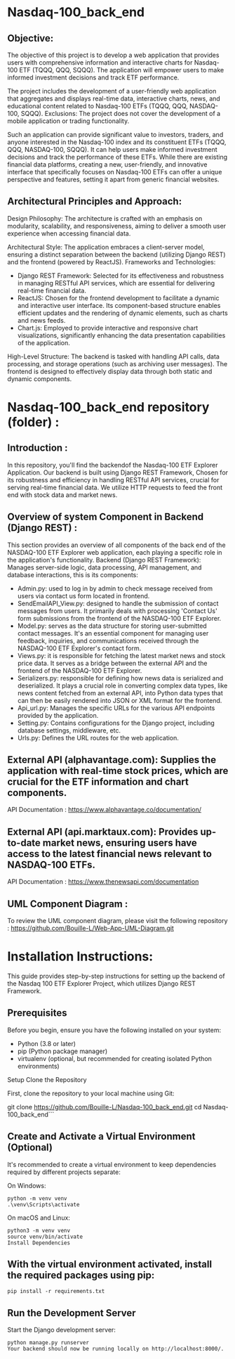 # Nasdaq-100_back_end
## Objective:
The objective of this project is to develop a web application that provides users with comprehensive information and interactive charts for Nasdaq-100 ETF (TQQQ, QQQ, SQQQ). The application will empower users to make informed investment decisions and track ETF performance.

The project includes the development of a user-friendly web application that aggregates and displays real-time data, interactive charts, news, and educational content related to Nasdaq-100 ETFs (TQQQ, QQQ, NASDAQ-100, SQQQ).
Exclusions: The project does not cover the development of a mobile application or trading functionality.

Such an application can provide significant value to investors, traders, and anyone interested in the Nasdaq-100 index and its constituent ETFs (TQQQ, QQQ, NASDAQ-100, SQQQ).  It can help users make informed investment decisions and track the performance of these ETFs. While there are existing financial data platforms, creating a new, user-friendly, and innovative interface that specifically focuses on Nasdaq-100 ETFs can offer a unique perspective and features, setting it apart from generic financial websites.
                                                                                           
                                                                   
                                                                                           
                                                                                           
## Architectural Principles and Approach:
Design Philosophy: The architecture is crafted with an emphasis on modularity, scalability, and responsiveness, aiming to deliver a smooth user experience when accessing financial data.

Architectural Style: The application embraces a client-server model, ensuring a distinct separation between the backend (utilizing Django REST) and the frontend (powered by ReactJS).
Frameworks and Technologies:
- Django REST Framework: Selected for its effectiveness and robustness in managing RESTful API services, which are essential for delivering real-time financial data.
- ReactJS: Chosen for the frontend development to facilitate a dynamic and interactive user interface. Its component-based structure enables efficient updates and the rendering of dynamic elements, such as charts and news feeds.
- Chart.js: Employed to provide interactive and responsive chart visualizations, significantly enhancing the data presentation capabilities of the application.

High-Level Structure: The backend is tasked with handling API calls, data processing, and storage operations (such as archiving user messages). The frontend is designed to effectively display data through both static and dynamic components.

                                                                                        

# Nasdaq-100_back_end repository (folder) :
## Introduction :
In this repository, you'll find the backendof the Nasdaq-100 ETF Explorer Application. Our backend is built using Django REST Framework, Chosen for its robustness and efficiency in handling RESTful API services, crucial for serving real-time financial data. We utilize HTTP requests to feed the front end with stock data and market news.

## Overview of system Component in Backend (Django REST) :
This section provides an overview of all components of the back end of the  NASDAQ-100 ETF Explorer web application, each playing a specific role in the application's functionality.
Backend (Django REST Framework): Manages server-side logic, data processing, API management, and database interactions, this is its components:
*	Admin.py: used to log in by admin to check message received from users via contact us form located in frontend.
*	SendEmailAPI_View.py: designed to handle the submission of contact messages from users. It primarily deals with processing 'Contact Us' form submissions from the frontend of the NASDAQ-100 ETF Explorer.
*	Model.py: serves as the data structure for storing user-submitted contact messages. It's an essential component for managing user feedback, inquiries, and communications received through the NASDAQ-100 ETF Explorer's contact form.
*	Views.py: it is responsible for fetching the latest market news  and stock price data. It serves as a bridge between the external API and the frontend of the NASDAQ-100 ETF Explorer.
* Serializers.py: responsible for defining how news data is serialized and deserialized. It plays a crucial role in converting complex data types, like news content fetched from an external API, into Python data types that can then be easily rendered into JSON or XML format for the frontend.
* Api_url.py: Manages the specific URLs for the various API endpoints provided by the application.
* Setting.py: Contains configurations for the Django project, including database settings, middleware, etc.
*	Urls.py: Defines the URL routes for the web application.

## External API (alphavantage.com): Supplies the application with real-time stock prices, which are crucial for the ETF information and chart components.
API Documentation : https://www.alphavantage.co/documentation/

## External API (api.marktaux.com): Provides up-to-date market news, ensuring users have access to the latest financial news relevant to NASDAQ-100 ETFs.
API Documentation : https://www.thenewsapi.com/documentation

## UML Component Diagram : 
To review the UML component diagram, please visit the following repository : https://github.com/Bouille-L/Web-App-UML-Diagram.git

# Installation Instructions: 
This guide provides step-by-step instructions for setting up the backend of the Nasdaq 100 ETF Explorer Project, which utilizes Django REST Framework.

## Prerequisites
Before you begin, ensure you have the following installed on your system:

* Python (3.8 or later)
* pip (Python package manager)
* virtualenv (optional, but recommended for creating isolated Python environments)

Setup
Clone the Repository

First, clone the repository to your local machine using Git:


git clone https://github.com/Bouille-L/Nasdaq-100_back_end.git
cd Nasdaq-100_back_end```

## Create and Activate a Virtual Environment (Optional)

It's recommended to create a virtual environment to keep dependencies required by different projects separate:

On Windows:
```
python -m venv venv
.\venv\Scripts\activate
```

On macOS and Linux:
```
python3 -m venv venv
source venv/bin/activate
Install Dependencies
```

## With the virtual environment activated, install the required packages using pip:

```
pip install -r requirements.txt
```

## Run the Development Server

Start the Django development server:
```
python manage.py runserver
Your backend should now be running locally on http://localhost:8000/.
```



